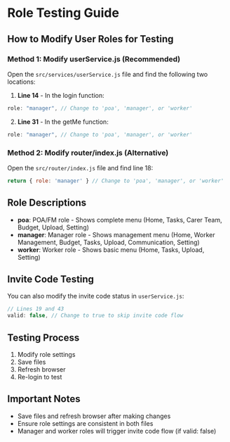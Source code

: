 # Role Testing Guide

## How to Modify User Roles for Testing

### Method 1: Modify userService.js (Recommended)
Open the `src/services/userService.js` file and find the following two locations:

1. **Line 14** - In the login function:
```javascript
role: "manager", // Change to 'poa', 'manager', or 'worker'
```

2. **Line 31** - In the getMe function:
```javascript
role: "manager", // Change to 'poa', 'manager', or 'worker'
```

### Method 2: Modify router/index.js (Alternative)
Open the `src/router/index.js` file and find line 18:
```javascript
return { role: 'manager' } // Change to 'poa', 'manager', or 'worker'
```

## Role Descriptions

- **poa**: POA/FM role - Shows complete menu (Home, Tasks, Carer Team, Budget, Upload, Setting)
- **manager**: Manager role - Shows management menu (Home, Worker Management, Budget, Tasks, Upload, Communication, Setting)
- **worker**: Worker role - Shows basic menu (Home, Tasks, Upload, Setting)

## Invite Code Testing

You can also modify the invite code status in `userService.js`:
```javascript
// Lines 19 and 43
valid: false, // Change to true to skip invite code flow
```

## Testing Process

1. Modify role settings
2. Save files
3. Refresh browser
4. Re-login to test

## Important Notes

- Save files and refresh browser after making changes
- Ensure role settings are consistent in both files
- Manager and worker roles will trigger invite code flow (if valid: false)
